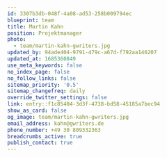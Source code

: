 ```yaml
---
id: 3307b3db-048f-4a08-ad53-258b009794ec
blueprint: team
title: Martin Kahn
position: Projektmanager
photo:
  - team/martin-kahn-gwriters.jpg
updated_by: 94ade404-9791-479c-a67d-f792aa146207
updated_at: 1685360849
use_meta_keywords: false
no_index_page: false
no_follow_links: false
sitemap_priority: '0.5'
sitemap_changefreq: daily
override_twitter_settings: false
link: entry::f1c85404-3d3f-4738-bd58-45185a7bec94
show_as_card: false
og_image: team/martin-kahn-gwriters.jpg
email_address: kahn@gwriters.de
phone_number: +49 30 809332363
breadcrumbs_active: true
publish_contact: true
---
```

